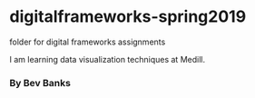 # digitalframeworks-spring2019
folder for digital frameworks assignments

I am learning data visualization techniques at Medill. 

### By Bev Banks
